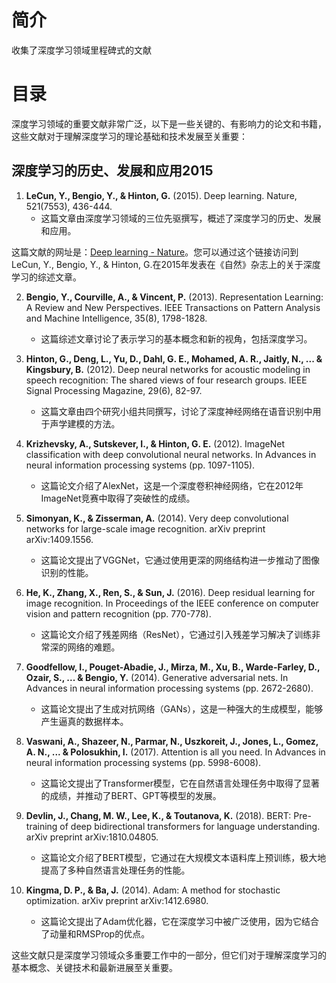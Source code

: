 # 简介
收集了深度学习领域里程碑式的文献

# 目录

深度学习领域的重要文献非常广泛，以下是一些关键的、有影响力的论文和书籍，这些文献对于理解深度学习的理论基础和技术发展至关重要：
## 深度学习的历史、发展和应用2015
1. **LeCun, Y., Bengio, Y., & Hinton, G.** (2015). Deep learning. Nature, 521(7553), 436-444.
   - 这篇文章由深度学习领域的三位先驱撰写，概述了深度学习的历史、发展和应用。

这篇文献的网址是：[Deep learning - Nature](https://www.nature.com/articles/nature14539)。您可以通过这个链接访问到LeCun, Y., Bengio, Y., & Hinton, G.在2015年发表在《自然》杂志上的关于深度学习的综述文章。


2. **Bengio, Y., Courville, A., & Vincent, P.** (2013). Representation Learning: A Review and New Perspectives. IEEE Transactions on Pattern Analysis and Machine Intelligence, 35(8), 1798-1828.
   - 这篇综述文章讨论了表示学习的基本概念和新的视角，包括深度学习。

3. **Hinton, G., Deng, L., Yu, D., Dahl, G. E., Mohamed, A. R., Jaitly, N., ... & Kingsbury, B.** (2012). Deep neural networks for acoustic modeling in speech recognition: The shared views of four research groups. IEEE Signal Processing Magazine, 29(6), 82-97.
   - 这篇文章由四个研究小组共同撰写，讨论了深度神经网络在语音识别中用于声学建模的方法。

4. **Krizhevsky, A., Sutskever, I., & Hinton, G. E.** (2012). ImageNet classification with deep convolutional neural networks. In Advances in neural information processing systems (pp. 1097-1105).
   - 这篇论文介绍了AlexNet，这是一个深度卷积神经网络，它在2012年ImageNet竞赛中取得了突破性的成绩。

5. **Simonyan, K., & Zisserman, A.** (2014). Very deep convolutional networks for large-scale image recognition. arXiv preprint arXiv:1409.1556.
   - 这篇论文提出了VGGNet，它通过使用更深的网络结构进一步推动了图像识别的性能。

6. **He, K., Zhang, X., Ren, S., & Sun, J.** (2016). Deep residual learning for image recognition. In Proceedings of the IEEE conference on computer vision and pattern recognition (pp. 770-778).
   - 这篇论文介绍了残差网络（ResNet），它通过引入残差学习解决了训练非常深的网络的难题。

7. **Goodfellow, I., Pouget-Abadie, J., Mirza, M., Xu, B., Warde-Farley, D., Ozair, S., ... & Bengio, Y.** (2014). Generative adversarial nets. In Advances in neural information processing systems (pp. 2672-2680).
   - 这篇论文提出了生成对抗网络（GANs），这是一种强大的生成模型，能够产生逼真的数据样本。

8. **Vaswani, A., Shazeer, N., Parmar, N., Uszkoreit, J., Jones, L., Gomez, A. N., ... & Polosukhin, I.** (2017). Attention is all you need. In Advances in neural information processing systems (pp. 5998-6008).
   - 这篇论文提出了Transformer模型，它在自然语言处理任务中取得了显著的成绩，并推动了BERT、GPT等模型的发展。

9. **Devlin, J., Chang, M. W., Lee, K., & Toutanova, K.** (2018). BERT: Pre-training of deep bidirectional transformers for language understanding. arXiv preprint arXiv:1810.04805.
   - 这篇论文介绍了BERT模型，它通过在大规模文本语料库上预训练，极大地提高了多种自然语言处理任务的性能。

10. **Kingma, D. P., & Ba, J.** (2014). Adam: A method for stochastic optimization. arXiv preprint arXiv:1412.6980.
    - 这篇论文提出了Adam优化器，它在深度学习中被广泛使用，因为它结合了动量和RMSProp的优点。

这些文献只是深度学习领域众多重要工作中的一部分，但它们对于理解深度学习的基本概念、关键技术和最新进展至关重要。